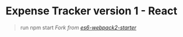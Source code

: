 # Expense Tracker version 1 - React

> run npm start
*Fork from [es6-webpack2-starter](https://github.com/micooz/es6-webpack2-starter)*
